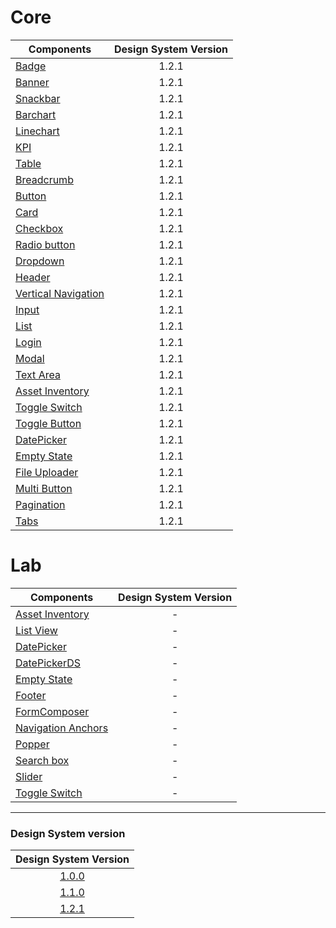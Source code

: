 # Core

| Components                                                                                                           | Design System Version |
| -------------------------------------------------------------------------------------------------------------------- | :-------------------: |
| [Badge](https://github.com/pentaho/hv-uikit-react/tree/master/packages/core/src/Badge)                               |         1.2.1         |
| [Banner](https://github.com/pentaho/hv-uikit-react/tree/master/packages/core/src/Banner)                             |         1.2.1         |
| [Snackbar](https://github.com/pentaho/hv-uikit-react/tree/master/packages/core/src/Snackbar)                         |         1.2.1         |
| [Barchart](https://github.com/pentaho/hv-uikit-react/tree/master/packages/core/src/Barchart)                         |         1.2.1         |
| [Linechart](https://github.com/pentaho/hv-uikit-react/tree/master/packages/core/src/Linechart)                       |         1.2.1         |
| [KPI](https://github.com/pentaho/hv-uikit-react/tree/master/packages/core/src/Kpi)                                   |         1.2.1         |
| [Table](https://github.com/pentaho/hv-uikit-react/tree/master/packages/core/src/Table)                               |         1.2.1         |
| [Breadcrumb](https://github.com/pentaho/hv-uikit-react/tree/master/packages/core/src/BreadCrumb)                     |         1.2.1         |
| [Button](https://github.com/pentaho/hv-uikit-react/tree/master/packages/core/src/Button)                             |         1.2.1         |
| [Card](https://github.com/pentaho/hv-uikit-react/tree/master/packages/core/src/Card)                                 |         1.2.1         |
| [Checkbox](https://github.com/pentaho/hv-uikit-react/tree/master/packages/core/src/Selectors/CheckBox)               |         1.2.1         |
| [Radio button](https://github.com/pentaho/hv-uikit-react/tree/master/packages/core/src/Selectors/RadioButton)        |         1.2.1         |
| [Dropdown](https://github.com/pentaho/hv-uikit-react/tree/master/packages/core/src/Dropdown)                         |         1.2.1         |
| [Header](https://github.com/pentaho/hv-uikit-react/tree/master/packages/core/src/NewHeader)                          |         1.2.1         |
| [Vertical Navigation](https://github.com/pentaho/hv-uikit-react/tree/master/packages/core/src/NewVerticalNavigation) |         1.2.1         |
| [Input](https://github.com/pentaho/hv-uikit-react/tree/master/packages/core/src/Input)                               |         1.2.1         |
| [List](https://github.com/pentaho/hv-uikit-react/tree/master/packages/core/src/List)                                 |         1.2.1         |
| [Login](https://github.com/pentaho/hv-uikit-react/tree/master/packages/core/src/Login)                               |         1.2.1         |
| [Modal](https://github.com/pentaho/hv-uikit-react/tree/master/packages/core/src/Modal)                               |         1.2.1         |
| [Text Area](https://github.com/pentaho/hv-uikit-react/tree/master/packages/core/src/TextArea)                        |         1.2.1         |
| [Asset Inventory](https://github.com/pentaho/hv-uikit-react/tree/master/packages/core/src/AssetInventory)            |         1.2.1         |
| [Toggle Switch](https://github.com/pentaho/hv-uikit-react/tree/master/packages/core/src/Switch)                      |         1.2.1         |
| [Toggle Button](https://github.com/pentaho/hv-uikit-react/tree/master/packages/core/src/ToggleButton)                |         1.2.1         |
| [DatePicker](https://github.com/pentaho/hv-uikit-react/tree/master/packages/core/src/DatePicker)                     |         1.2.1         |
| [Empty State](https://github.com/pentaho/hv-uikit-react/tree/master/packages/core/src/EmptyState)                    |         1.2.1         |
| [File Uploader](https://github.com/pentaho/hv-uikit-react/tree/master/packages/core/src/FileUploader)                |         1.2.1         |
| [Multi Button](https://github.com/pentaho/hv-uikit-react/tree/master/packages/core/src/MultiButton)                  |         1.2.1         |
| [Pagination](https://github.com/pentaho/hv-uikit-react/tree/master/packages/core/src/Pagination)                     |         1.2.1         |
| [Tabs](https://github.com/pentaho/hv-uikit-react/tree/master/packages/core/src/Tabs)                          |         1.2.1         |

# Lab

| Components                                                                                                     | Design System Version |
| -------------------------------------------------------------------------------------------------------------- | :-------------------: |
| [Asset Inventory](https://github.com/pentaho/hv-uikit-react/tree/master/packages/lab/src/AssetInventory)       |           -           |
| [List View](https://github.com/pentaho/hv-uikit-react/tree/master/packages/lab/src/ListView)                   |           -           |
| [DatePicker](https://github.com/pentaho/hv-uikit-react/tree/master/packages/lab/src/DatePicker)                |           -           |
| [DatePickerDS](https://github.com/pentaho/hv-uikit-react/tree/master/packages/lab/src/DatePickerDS)            |           -           |
| [Empty State](https://github.com/pentaho/hv-uikit-react/tree/master/packages/lab/src/EmptyState)               |           -           |
| [Footer](https://github.com/pentaho/hv-uikit-react/tree/master/packages/lab/src/Footer)                        |           -           |
| [FormComposer](https://github.com/pentaho/hv-uikit-react/tree/master/packages/lab/src/FormComposer)            |           -           |
| [Navigation Anchors](https://github.com/pentaho/hv-uikit-react/tree/master/packages/lab/src/NavigationAnchors) |           -           |
| [Popper](https://github.com/pentaho/hv-uikit-react/tree/master/packages/lab/src/Popper)                        |           -           |
| [Search box](https://github.com/pentaho/hv-uikit-react/tree/master/packages/lab/src/SearchBox)                 |           -           |
| [Slider](https://github.com/pentaho/hv-uikit-react/tree/master/packages/lab/src/Slider)                        |           -           |
| [Toggle Switch](https://github.com/pentaho/hv-uikit-react/tree/master/packages/lab/src/Switch)                 |           -           |

---

### Design System version

|                         Design System Version                          |
| :--------------------------------------------------------------------: |
| [1.0.0](https://github.com/pentaho/hv-uikit-design-system/tree/v1.0.0) |
| [1.1.0](https://github.com/pentaho/hv-uikit-design-system/tree/v1.1.0) |
| [1.2.1](https://github.com/pentaho/hv-uikit-design-system/tree/v2.1.1) |
